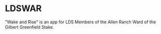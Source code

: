 # LDSWAR
"Wake and Rise" is an app for LDS Members of the Allen Ranch Ward of the Gilbert Greenfield Stake.
